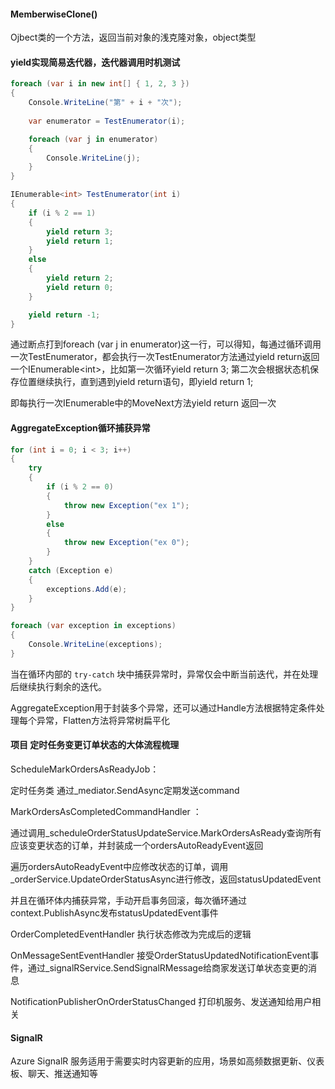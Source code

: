 #### MemberwiseClone()

Ojbect类的一个方法，返回当前对象的浅克隆对象，object类型



#### yield实现简易迭代器，迭代器调用时机测试

```c#
foreach (var i in new int[] { 1, 2, 3 })
{
    Console.WriteLine("第" + i + "次");
  
    var enumerator = TestEnumerator(i);

    foreach (var j in enumerator)
    {
        Console.WriteLine(j);
    }
}

IEnumerable<int> TestEnumerator(int i)
{
    if (i % 2 == 1)
    {
        yield return 3;
        yield return 1;
    }
    else
    {
        yield return 2;
        yield return 0;
    }

    yield return -1;
}
```

通过断点打到foreach (var j in enumerator)这一行，可以得知，每通过循环调用一次TestEnumerator，都会执行一次TestEnumerator方法通过yield return返回一个IEnumerable\<int>，比如第一次循环yield return 3; 第二次会根据状态机保存位置继续执行，直到遇到yield return语句，即yield return 1;

即每执行一次IEnumerable中的MoveNext方法yield return 返回一次





#### AggregateException循环捕获异常

```c#
for (int i = 0; i < 3; i++)
{
    try
    {
        if (i % 2 == 0)
        {
            throw new Exception("ex 1");
        }
        else
        {
            throw new Exception("ex 0");
        }
    }
    catch (Exception e)
    {
        exceptions.Add(e);
    }
}

foreach (var exception in exceptions)
{
    Console.WriteLine(exceptions);
}
```

当在循环内部的 `try-catch` 块中捕获异常时，异常仅会中断当前迭代，并在处理后继续执行剩余的迭代。

AggregateException用于封装多个异常，还可以通过Handle方法根据特定条件处理每个异常，Flatten方法将异常树扁平化



#### 项目 定时任务变更订单状态的大体流程梳理

ScheduleMarkOrdersAsReadyJob：

 定时任务类 通过_mediator.SendAsync定期发送command



MarkOrdersAsCompletedCommandHandler ：

通过调用_scheduleOrderStatusUpdateService.MarkOrdersAsReady查询所有应该变更状态的订单，并封装成一个ordersAutoReadyEvent返回

遍历ordersAutoReadyEvent中应修改状态的订单，调用_orderService.UpdateOrderStatusAsync进行修改，返回statusUpdatedEvent

并且在循环体内捕获异常，手动开启事务回滚，每次循环通过context.PublishAsync发布statusUpdatedEvent事件



OrderCompletedEventHandler 执行状态修改为完成后的逻辑



OnMessageSentEventHandler 接受OrderStatusUpdatedNotificationEvent事件，通过_signalRService.SendSignalRMessage给商家发送订单状态变更的消息



NotificationPublisherOnOrderStatusChanged 打印机服务、发送通知给用户相关



#### SignalR

Azure SignalR 服务适用于需要实时内容更新的应用，场景如高频数据更新、仪表板、聊天、推送通知等

